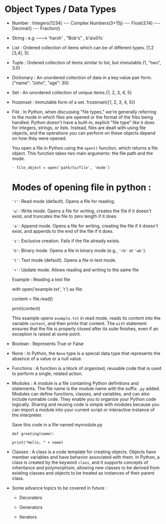 # Object Types / Data Types

- Number : Integers(1234) --- Complex Numbers(3+15j) --- Float(3.14) --- Decimal() --- Fraction()

- String : e.g ---> 'harsh' , "Bob's" , b'a\x01c

- List : Ordered collection of items which can be of different types. [1,2 [3,4], 5]

- Tuple : Ordered collection of items similar to list, but immutable.(1, "two", 3.0)

- Dictionary : An unordered collection of data in a key:value pair form.{"name": "John", "age": 30}

- Set : An unordered collection of unique items.{1, 2, 3, 4, 5}
- frozenset : Immutable form of a set. frozenset({1, 2, 3, 4, 5})

- File : In Python, when discussing "file types," we're generally referring to the mode in which files are opened or the format of the files being handled. Python doesn't have a built-in, explicit "file type" like it does for integers, strings, or lists. Instead, files are dealt with using file objects, and the operations you can perform on these objects depend on how they were opened.

  You open a file in Python using the `open()` function, which returns a file object. This function takes two main arguments: the file path and the mode.

      - file_object = open('path/to/file', 'mode')

  # Modes of opening file in python :

  `'r'`: Read mode (default). Opens a file for reading.

  `'w'`: Write mode. Opens a file for writing, creates the file if it doesn't exist, and truncates the file to zero length if it does.

  `'a'`: Append mode. Opens a file for writing, creating the file if it doesn't exist, and appends to the end of the file if it does.

  `'x'`: Exclusive creation. Fails if the file already exists.

  `'b'`: Binary mode. Opens a file in binary mode (e.g., `'rb'` or `'wb'`).

  `'t'`: Text mode (default). Opens a file in text mode.

  `'+'`: Update mode. Allows reading and writing to the same file

  Example : Reading a text file

  with open('example.txt', 'r') as file:

  content = file.read()

  print(content)

  This example opens `example.txt` in read mode, reads its content into the variable `content`, and then prints that content. The `with` statement ensures that the file is properly closed after its suite finishes, even if an exception is raised at some point.

- Boolean : Represents True or False

- None : In Python, the `None` type is a special data type that represents the absence of a value or a null value.

- Functions : A function is a block of organized, reusable code that is used to perform a single, related action.

- Modules : A module is a file containing Python definitions and statements. The file name is the module name with the suffix `.py` added. Modules can define functions, classes, and variables, and can also include runnable code. They enable you to organize your Python code logically. Sharing and reusing code is simple with modules because you can import a module into your current script or interactive instance of the interpreter.

  Save this code in a file named mymodule.py

      def greeting(name):

      print("Hello, " + name)

- Classes : A class is a code template for creating objects. Objects have member variables and have behavior associated with them. In Python, a class is created by the keyword `class`, and it supports concepts of inheritance and polymorphism, allowing new classes to be derived from existing classes and objects to be treated as instances of their parent class.

- Some advance topics to be covered in future :

  - Decoraters

  - Generators

  - Iterators
